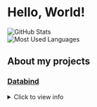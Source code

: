 # Hello, World!

![GitHub Stats](https://github-readme-stats.vercel.app/api?username=MysteryBlokHed&theme=dracula&include_all_commits=true)  
![Most Used Languages](https://github-readme-stats.vercel.app/api/top-langs?username=MysteryBlokHed&theme=dracula&layout=compact)

## About my projects

### [Databind](https://github.com/MysteryBlokHed/databind)

<details>
  <summary>Click to view info</summary>

I felt that Minecraft datapacks weren't very fun to make, and the format led
to an unnecessary amount of files for related things. The whole "required to
make a new file for every function" thing isn't something that I've seen in
any other language, so I thought I'd try to fix that as well as add some other
features that I thought would be useful.

I hadn't actually made a datapack before building this project, and it was
also my first time doing anything related to parsing text. I also definitely
made the first few releases far earlier than I should've, leading to some
buggy and/or incomplete releases. Despite that, after a bunch of bug fixes and
features, I think I've made something that datapack developers could find
useful.

</details>
